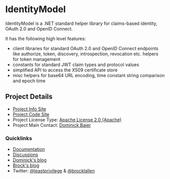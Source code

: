 # IdentityModel

IdentityModel is a .NET standard helper library for claims-based identity, OAuth 2.0 and OpenID Connect.

It has the following high level features:

* client libraries for standard OAuth 2.0 and OpenID Connect endpoints like authorize, token, discovery, introspection, revocation etc.
helpers for token management
* constants for standard JWT claim types and protocol values
* simplified API to access the X509 certificate store
* misc helpers for base64 URL encoding, time constant string comparison and epoch time

## Project Details

* [Project Info Site](https://github.com/IdentityModel)
* [Project Code Site](https://github.com/IdentityModel/IdentityModel2)
* Project License Type: [Apache License 2.0 (Apache)](https://github.com/IdentityModel/IdentityModel2/blob/master/LICENSE)
* Project Main Contact: [Dominick Baier](https://github.com/leastprivilege)

### Quicklinks

* [Documentation](https://identitymodel.readthedocs.io)
* [Discussions](https://github.com/IdentityModel/IdentityModel2/issues)
* [Dominick's blog](https://leastprivilege.com/)
* [Brock's blog](https://brockallen.com/)
* Twitter: [@leastprivilege](https://twitter.com/leastprivilege) & 
           [@brocklallen](https://twitter.com/brocklallen)

